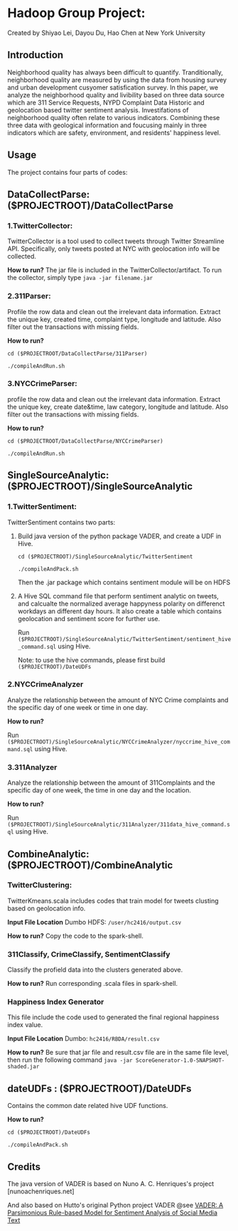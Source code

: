 # Hadoop Group Project:

Created by Shiyao Lei, Dayou Du, Hao Chen at New York University

## Introduction

Neighborhood quality has always been difficult to quantify. Tranditionally, 
neighborhood quality are measured by using the data from housing survey and 
urban development cusyomer satisfication survey. In this paper, we analyze 
the neighborhood quality and livibility based on three data source which are 
311 Service Requests, NYPD Complaint Data Historic and geolocation based twitter 
sentiment analysis. Investifations of neighborhood quality often relate to 
various indicators. Combining these three data with geological information 
and foucusing mainly in three indicators which are safety, environment, and 
residents' happiness level.




## Usage

The project contains four parts of codes:




## DataCollectParse: ($PROJECTROOT)/DataCollectParse


### 1.TwitterCollector:
TwitterCollector is a tool used to collect tweets through Twitter Streamline API. 
Specifically, only tweets posted at NYC with geolocation info will be collected. 

**How to run?**
The jar file is included in the TwitterCollector/artifact. 
To run the collector, simply type `java -jar filename.jar`



### 2.311Parser:

Profile the row data and clean out the irrelevant data information. Extract the 
unique key, created time, complaint type, longitude and latitude. Also filter 
out the transactions with missing fields.

**How to run?**

`cd ($PROJECTROOT/DataCollectParse/311Parser)`

`./compileAndRun.sh`



### 3.NYCCrimeParser:

profile the row data and clean out the irrelevant data information. Extract the 
unique key, create date\&time, law category, longitude and latitude. Also filter 
out the transactions with missing fields. 

**How to run?**

`cd ($PROJECTROOT/DataCollectParse/NYCCrimeParser)`

`./compileAndRun.sh`




## SingleSourceAnalytic: ($PROJECTROOT)/SingleSourceAnalytic

### 1.TwitterSentiment:

TwitterSentiment contains two parts:
1. Build java version of the python package VADER, and create a UDF in Hive.

   `cd ($PROJECTROOT)/SingleSourceAnalytic/TwitterSentiment`

   `./compileAndPack.sh`

   Then the .jar package which contains sentiment module will be on HDFS 

2. A Hive SQL command file that perform sentiment analytic on tweets, and calcualte the
  normalized average happyness polarity on differenct workdays an different day hours.
  It also create a table which contains geolocation and sentiment score for further use.

   Run `($PROJECTROOT)/SingleSourceAnalytic/TwitterSentiment/sentiment_hive_command.sql` using Hive.

   Note: to use the hive commands, please first build `($PROJECTROOT)/DateUDFs`



### 2.NYCCrimeAnalyzer

Analyze the relationship between the amount of NYC Crime complaints and 
the specific day of one week or time in one day. 

**How to run?**

Run `($PROJECTROOT)/SingleSourceAnalytic/NYCCrimeAnalyzer/nyccrime_hive_command.sql` using Hive.



### 3.311Analyzer

Analyze the relationship between the amount of 311Complaints and the specific day of one week, the time in one day and the location.

**How to run?**

Run `($PROJECTROOT)/SingleSourceAnalytic/311Analyzer/311data_hive_command.sql` using Hive.




## CombineAnalytic: ($PROJECTROOT)/CombineAnalytic

### TwitterClustering:

TwitterKmeans.scala includes codes that train model for tweets clusting based on geolocation info.

**Input File Location**
Dumbo HDFS: `/user/hc2416/output.csv`

**How to run?**
Copy the code to the spark-shell.



### 311Classify, CrimeClassify, SentimentClassify

Classify the profield data into the clusters generated above.



**How to run?**
Run corresponding .scala files in spark-shell.



### Happiness Index Generator
This file include the code used to generated the final regional happiness index value.

**Input File Location**
Dumbo: `hc2416/RBDA/result.csv`

**How to run?**
Be sure that jar file and result.csv file are in the same file level, then run the following command
`java -jar ScoreGenerator-1.0-SNAPSHOT-shaded.jar`





## dateUDFs : ($PROJECTROOT)/DateUDFs

Contains the common date related hive UDF functions.

**How to run?**

`cd ($PROJECTROOT)/DateUDFs`

`./compileAndPack.sh`




## Credits

The java version of VADER is based on Nuno A. C. Henriques's project [nunoachenriques.net]

And also based on Hutto's original Python project VADER
@see <a href="http://comp.social.gatech.edu/papers/icwsm14.vader.hutto.pdf">VADER:
A Parsimonious Rule-based Model for Sentiment Analysis of Social Media Text</a>

